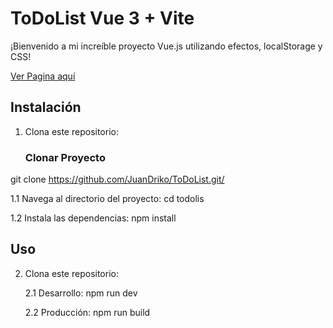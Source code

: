# ToDoList Vue 3 + Vite

¡Bienvenido a mi increíble proyecto Vue.js utilizando efectos, localStorage y CSS! 

<a href='https://github.com/JuanDriko/ToDoList.git/'>Ver Pagina aquí </a>

## Instalación

1. Clona este repositorio:

   <h3>Clonar Proyecto </h3>
  
  git clone https://github.com/JuanDriko/ToDoList.git/

   1.1 Navega al directorio del proyecto:
   cd todolis
   
   1.2 Instala las dependencias:
   npm install   

   ## Uso
2. Clona este repositorio:

   2.1 Desarrollo:
   npm run dev
   
   2.2 Producción:
   npm run build
